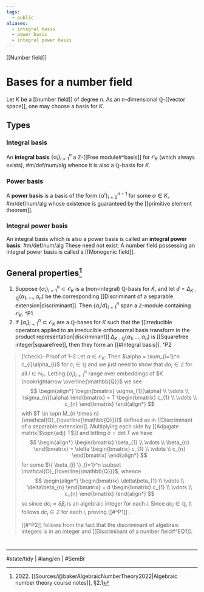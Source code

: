 ```yaml
---
tags:
  - public
aliases:
  - integral basis
  - power basis
  - integral power basis
---
```

[[Number field]]
# Bases for a number field

Let $K$ be a [[number field]] of degree $n$.
As an $n$-dimensional $\mathbb{Q}$-[[vector space]], one may choose a basis for $K$.

## Types

### Integral basis

An **integral basis** $\{ \alpha_{i} \}_{i=1}^n$ a $\mathbb{Z}$-[[Free module#^basis]] for $\mathcal{O}_{K}$ (which always exists), #m/def/num/alg 
whence it is also a $\mathbb{Q}$-basis for $K$.

### Power basis

A **power basis** is a basis of the form $\{ \alpha^i \}_{i=0}^{n-1}$ for some $\alpha \in K$, #m/def/num/alg 
whose existence is guaranteed by the [[primitive element theorem]].

### Integral power basis

An integral basis which is also a power basis is called an **integral power basis**. #m/def/num/alg 
These need not exist: A number field possessing an integral power basis is called a [[Monogenic field]].

## General properties[^2022]

1. Suppose $\{ \alpha_{i} \}_{i=1}^n \subset \mathcal{O}_{K}$ is a (non-integral) $\mathbb{Q}$-basis for $K$,
   and let $d = \Delta_{{K:\mathbb{Q}}}(\alpha_{1},\dots,\alpha_{n})$ be the corresponding [[Discriminant of a separable extension|discriminant]].
   Then $\{ \alpha_{i} / d \}_{i=1}^n$ span a $\mathbb{Z}$-module containing $\mathcal{O}_{K}$. ^P1
2. If $\{ \alpha_{i} \}_{i=1}^n \subset \mathcal{O}_{K}$ are a $\mathbb{Q}$-bases for $K$ such that the [[Irreducible operators applied to an irreducible orthonormal basis transform in the product representation|discriminant]] $\Delta_{K:\mathbb{Q}}(\alpha_{1},\dots,\alpha_{n})$ is [[Squarefree integer|squarefree]], then they form an [[#Integral basis]]. ^P2

  [^2022]: 2022\. [[Sources/@bakerAlgebraicNumberTheory2022|Algebraic number theory course notes]], §2.1

> [!check]- Proof of 1–2
> Let $\alpha \in \mathcal{O}_{K}$.
> Then $\alpha = \sum_{i=1}^n c_{i}\alpha_{i}$ for $c_{i} \in \mathbb{Q}$ and we just need to show that $d \alpha_{i} \in \mathbb{Z}$ for all $i \in \mathbb{N}_{n}$.
> Letting $\{ \sigma_{i} \}_{i=1}^n$ range over embeddings of $K \hookrightarrow \overline{\mathbb{Q}}$ we see
> $$
> \begin{align*}
> \begin{bmatrix}
> \sigma_{1}(\alpha) \\
> \vdots \\
> \sigma_{n}(\alpha)
> \end{bmatrix} = T \begin{bmatrix}
> c_{1} \\
> \vdots \\
> c_{n}
> \end{bmatrix}
> \end{align*}
> $$
> with $T \in \opn M_{n \times n}(\mathcal{O}_{\overline{\mathbb{Q}}})$ defined as in [[Discriminant of a separable extension]].
> Multiplying each side by [[Adjugate matrix|$\opn{adj} T$]] and letting $\delta = \det T$ we have
> $$
> \begin{align*}
> \begin{bmatrix}
> \beta_{1} \\
> \vdots \\
> \beta_{n}
> \end{bmatrix} = \delta \begin{bmatrix}
> c_{1} \\
> \vdots \\
> c_{n}
> \end{bmatrix}
> \end{align*}
> $$
> for some $\{ \beta_{i} \}_{i=1}^n \subset \mathcal{O}_{\overline{\mathbb{Q}}}$, whence
> $$
> \begin{align*}
> \begin{bmatrix}
>  \delta\beta_{1} \\
> \vdots \\
> \delta\beta_{n}
> \end{bmatrix} = d \begin{bmatrix}
> c_{1} \\
> \vdots \\
> c_{n}
> \end{bmatrix}
> \end{align*}
> $$
> so since $dc_{i} = \delta\beta_{i}$ is an algebraic integer for each $i$.
> Since $dc_{i} \in \mathbb{Q}$, it follows $dc_{i} \in \mathbb{Z}$ for each $i$, proving [[#^P1]] .
> 
> [[#^P2]] follows from the fact that the discriminant of algebraic integers is in an integer and [[Discriminant of a number field#^EQ1]]. <span class="QED"/>

#
---
#state/tidy | #lang/en | #SemBr

